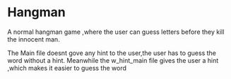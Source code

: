 # Hangman
A normal hangman game ,where the user can guess letters before they kill the innocent man.

The Main file doesnt gove any hint to the user,the user has to guess the word without a hint.
Meanwhile the w_hint_main file gives the user a hint ,which makes it easier to guess the word 
